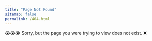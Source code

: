 ```yaml
---
title: "Page Not Found"
sitemap: false
permalink: /404.html
---
```


😭😭😭 Sorry, but the page you were trying to view does not exist. ❌
